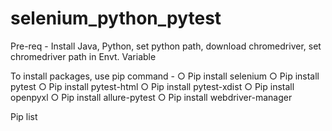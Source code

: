 # selenium_python_pytest

Pre-req - Install Java, Python, set python path, download chromedriver, set chromedriver path in Envt. Variable
	 
To install packages, use pip command -
		○ Pip install selenium
		○ Pip install pytest
		○ Pip install pytest-html
		○ Pip install pytest-xdist
		○ Pip install openpyxl
		○ Pip install allure-pytest
		○ Pip install webdriver-manager
	 
Pip list 
